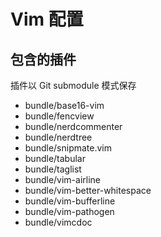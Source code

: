 Vim 配置
========

包含的插件
----------
插件以 Git submodule 模式保存

* bundle/base16-vim
* bundle/fencview
* bundle/nerdcommenter
* bundle/nerdtree
* bundle/snipmate.vim
* bundle/tabular
* bundle/taglist
* bundle/vim-airline
* bundle/vim-better-whitespace
* bundle/vim-bufferline
* bundle/vim-pathogen
* bundle/vimcdoc
